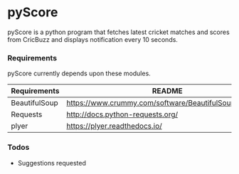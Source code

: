 # pyScore


pyScore is a python program that fetches latest cricket matches and scores from CricBuzz and displays notification every 10 seconds.


### Requirements

pyScore currently depends upon these modules.

| Requirements | README |
| ------ | ------ |
| BeautifulSoup | https://www.crummy.com/software/BeautifulSoup/bs4/doc/|
| Requests | http://docs.python-requests.org/|
| plyer | https://plyer.readthedocs.io/ |

### Todos

 - Suggestions requested
